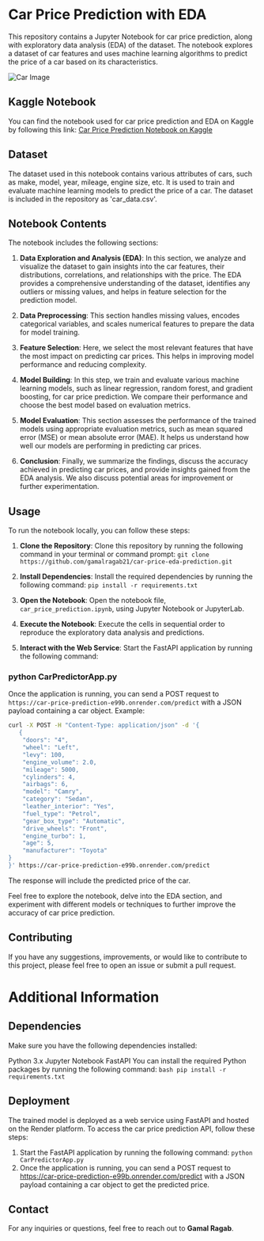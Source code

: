 # Car Price Prediction with EDA

This repository contains a Jupyter Notebook for car price prediction, along with exploratory data analysis (EDA) of the dataset. The notebook explores a dataset of car features and uses machine learning algorithms to predict the price of a car based on its characteristics.

![Car Image](https://cdn.dribbble.com/users/8156988/screenshots/16260376/media/d72c6c8fe5a5cded14961afbe4590e2d.gif)

## Kaggle Notebook

You can find the notebook used for car price prediction and EDA on Kaggle by following this link: [Car Price Prediction Notebook on Kaggle](https://www.kaggle.com/code/gamalragab/eda-car-price-prediction-with-97-accuracy)

## Dataset

The dataset used in this notebook contains various attributes of cars, such as make, model, year, mileage, engine size, etc. It is used to train and evaluate machine learning models to predict the price of a car. The dataset is included in the repository as 'car_data.csv'.

## Notebook Contents

The notebook includes the following sections:

1. **Data Exploration and Analysis (EDA)**: In this section, we analyze and visualize the dataset to gain insights into the car features, their distributions, correlations, and relationships with the price. The EDA provides a comprehensive understanding of the dataset, identifies any outliers or missing values, and helps in feature selection for the prediction model.

2. **Data Preprocessing**: This section handles missing values, encodes categorical variables, and scales numerical features to prepare the data for model training.

3. **Feature Selection**: Here, we select the most relevant features that have the most impact on predicting car prices. This helps in improving model performance and reducing complexity.

4. **Model Building**: In this step, we train and evaluate various machine learning models, such as linear regression, random forest, and gradient boosting, for car price prediction. We compare their performance and choose the best model based on evaluation metrics.

5. **Model Evaluation**: This section assesses the performance of the trained models using appropriate evaluation metrics, such as mean squared error (MSE) or mean absolute error (MAE). It helps us understand how well our models are performing in predicting car prices.

6. **Conclusion**: Finally, we summarize the findings, discuss the accuracy achieved in predicting car prices, and provide insights gained from the EDA analysis. We also discuss potential areas for improvement or further experimentation.

## Usage

To run the notebook locally, you can follow these steps:

1. **Clone the Repository**: Clone this repository by running the following command in your terminal or command prompt:
   `git clone https://github.com/gamalragab21/car-price-eda-prediction.git`

2. **Install Dependencies**: Install the required dependencies by running the following command:
   `pip install -r requirements.txt`


3. **Open the Notebook**: Open the notebook file, `car_price_prediction.ipynb`, using Jupyter Notebook or JupyterLab.

4. **Execute the Notebook**: Execute the cells in sequential order to reproduce the exploratory data analysis and predictions.

5. **Interact with the Web Service**: Start the FastAPI application by running the following command:

### python CarPredictorApp.py

Once the application is running, you can send a POST request to `https://car-price-prediction-e99b.onrender.com/predict` with a JSON payload containing a car object. Example:

```bash
curl -X POST -H "Content-Type: application/json" -d '{
   {
    "doors": "4",
    "wheel": "Left",
    "levy": 100,
    "engine_volume": 2.0,
    "mileage": 5000,
    "cylinders": 4,
    "airbags": 6,
    "model": "Camry",
    "category": "Sedan",
    "leather_interior": "Yes",
    "fuel_type": "Petrol",
    "gear_box_type": "Automatic",
    "drive_wheels": "Front",
    "engine_turbo": 1,
    "age": 5,
    "manufacturer": "Toyota"
}
}' https://car-price-prediction-e99b.onrender.com/predict
```


The response will include the predicted price of the car.

Feel free to explore the notebook, delve into the EDA section, and experiment with different models or techniques to further improve the accuracy of car price prediction.

## Contributing
If you have any suggestions, improvements, or would like to contribute to this project, please feel free to open an issue or submit a pull request.

# Additional Information
## Dependencies
Make sure you have the following dependencies installed:

Python 3.x
Jupyter Notebook
FastAPI
You can install the required Python packages by running the following command:
```bash pip install -r requirements.txt ```

## Deployment
The trained model is deployed as a web service using FastAPI and hosted on the Render platform. To access the car price prediction API, follow these steps:

1. Start the FastAPI application by running the following command: `python CarPredictorApp.py`
2. Once the application is running, you can send a POST request to https://car-price-prediction-e99b.onrender.com/predict with a JSON payload containing a car object to get the predicted price.

## Contact
For any inquiries or questions, feel free to reach out to  **Gamal Ragab**.







